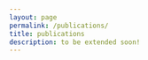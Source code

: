 ```yaml
---
layout: page
permalink: /publications/
title: publications
description: to be extended soon!
---
```


<!-- {% for y in page.years %} -->
<!-- <h3 class="year">{{y}}</h3> -->
<!-- {% bibliography -f papers -q @*[year={{y}}]* %} -->
<!--{% endfor %} -->
